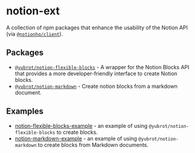 # notion-ext

A collection of npm packages that enhance the usability of the Notion API (via [`@notionhq/client`](https://github.com/makenotion/notion-sdk-js)).

## Packages

- [`@yubrot/notion-flexible-blocks`](./notion-flexible-blocks) - A wrapper for the Notion Blocks API that provides a more developer-friendly interface to create Notion blocks.
- [`@yubrot/notion-markdown`](./notion-markdown) - Create notion blocks from a markdown document.

## Examples

- [notion-flexible-blocks-example](./notion-flexible-blocks-example) - an example of using `@yubrot/notion-flexible-blocks` to create blocks.
- [notion-markdown-example](./notion-markdown-example) - an example of using `@yubrot/notion-markdown` to create blocks from Markdown documents.
